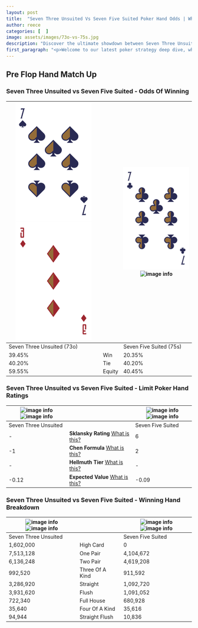 ```yaml
---
layout: post
title:  "Seven Three Unsuited Vs Seven Five Suited Poker Hand Odds | Which Is The Better Hand In Poker? A Complete Guide"
author: reece
categories: [  ]
image: assets/images/73o-vs-75s.jpg
description: "Discover the ultimate showdown between Seven Three Unsuited and Seven Five Suited in poker! Uncover the odds, strategies, and scenarios where one hand triumphs over the other. Get ready to up your poker game with this thrilling analysis."
first_paragraph: "<p>Welcome to our latest poker strategy deep dive, where we're pitting two distinct hands against each other in a high-stakes showdown: Seven Three Unsuited vs Seven Five Suited.</p><p>In the dynamic world of poker, every decision counts, and knowing which hand holds the upper hand is key to your success at the table.</p><p>In this article, we'll dissect these two hands, explore the scenarios where one dominates the other, and equip you with the knowledge to make strategic choices that can tip the odds in your favor.</p><p>Get ready to unravel the intriguing dynamics of these poker hands and elevate your game to new heights.</p>"
---
```




[comment]: # (sp0)

## Pre Flop Hand Match Up

<div class="table hand-ratings" markdown="1"> 



### Seven Three Unsuited vs Seven Five Suited - Odds Of Winning


    
| ![image info](assets/images/hand1/7.png) ![image info](assets/images/hand1/3o.png) |  | ![image info](assets/images/hand2/7.png) ![image info](assets/images/hand2/5s.png) |
| -------- | -------- | -------- |
| Seven Three Unsuited (73o) |  | Seven Five Suited (75s) |
| 39.45% | Win | 20.35% |
| 40.20% | Tie | 40.20% |
| 59.55% | Equity | 40.45% |




[comment]: # (sp1)



### Seven Three Unsuited vs Seven Five Suited - Limit Poker Hand Ratings


    
| ![image info](https://www.riverpairs.com/assets/images/hand1/7.png) ![image info](https://www.riverpairs.com/assets/images/hand1/3o.png) |  | ![image info](https://www.riverpairs.com/assets/images/hand2/7.png) ![image info](https://www.riverpairs.com/assets/images/hand2/5s.png) |
| -------- | -------- | -------- |
| Seven Three Unsuited |  | Seven Five Suited |
| - | **Sklansky Rating** [What is this?](/sklansky-rating-explained) | 6 |
| -1 | **Chen Formula** [What is this?](/chen-formula-explained) | 2 |
| - | **Hellmuth Tier** [What is this?](/Hellmuth-tier-explained) | - |
| -0.12 | **Expected Value** [What is this?](/expected-value-explained) | -0.09 |




[comment]: # (sp2)



### Seven Three Unsuited vs Seven Five Suited - Winning Hand Breakdown


    
| ![image info](https://www.riverpairs.com/assets/images/hand1/7.png) ![image info](https://www.riverpairs.com/assets/images/hand1/3o.png) |  | ![image info](https://www.riverpairs.com/assets/images/hand2/7.png) ![image info](https://www.riverpairs.com/assets/images/hand2/5s.png) |
| -------- | -------- | -------- |
| Seven Three Unsuited |  | Seven Five Suited |
| 1,602,000 | High Card | 0 |
| 7,513,128 | One Pair | 4,104,672 |
| 6,136,248 | Two Pair | 4,619,208 |
| 992,520 | Three Of A Kind | 911,592 |
| 3,286,920 | Straight | 1,092,720 |
| 3,931,620 | Flush | 1,091,052 |
| 722,340 | Full House | 680,928 |
| 35,640 | Four Of A Kind | 35,616 |
| 94,944 | Straight Flush | 10,836 |




[comment]: # (sp3)



</div>

[comment]: # (sp4)



[comment]: # (sp5)

